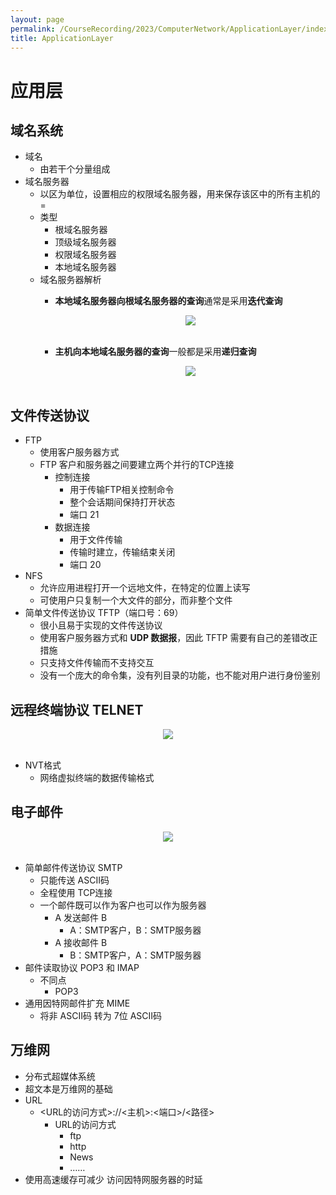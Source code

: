 ```yaml
---
layout: page
permalink: /CourseRecording/2023/ComputerNetwork/ApplicationLayer/index.html
title: ApplicationLayer
---
```


# 应用层

## 域名系统

- 域名
    - 由若干个分量组成
- 域名服务器
    - 以区为单位，设置相应的权限域名服务器，用来保存该区中的所有主机的=
    - 类型
        - 根域名服务器
        - 顶级域名服务器
        - 权限域名服务器
        - 本地域名服务器
    - 域名服务器解析
        - **本地域名服务器向根域名服务器的查询**通常是采用**迭代查询**
            
            <div style="display: flex; justify-content: center;">
                <img src="https://cryoushiwo.oss-cn-hangzhou.aliyuncs.com/course-recording/202409072206661.png" style="max-width: 80%; height: auto;">
            </div><br>
            
        - **主机向本地域名服务器的查询**一般都是采用**递归查询**
            
            <div style="display: flex; justify-content: center;">
                <img src="https://cryoushiwo.oss-cn-hangzhou.aliyuncs.com/course-recording/202409072206296.png" style="max-width: 80%; height: auto;">
            </div><br>
            

## 文件传送协议

- FTP
    - 使用客户服务器方式
    - FTP 客户和服务器之间要建立两个并行的TCP连接
        - 控制连接
            - 用于传输FTP相关控制命令
            - 整个会话期间保持打开状态
            - 端口 21
        - 数据连接
            - 用于文件传输
            - 传输时建立，传输结束关闭
            - 端口 20
- NFS
    - 允许应用进程打开一个远地文件，在特定的位置上读写
    - 可使用户只复制一个大文件的部分，而非整个文件
- 简单文件传送协议 TFTP（端口号：69）
    - 很小且易于实现的文件传送协议
    - 使用客户服务器方式和 **UDP 数据报**，因此 TFTP 需要有自己的差错改正措施
    - 只支持文件传输而不支持交互
    - 没有一个庞大的命令集，没有列目录的功能，也不能对用户进行身份鉴别

## 远程终端协议 TELNET

<div style="display: flex; justify-content: center;">
    <img src="https://cryoushiwo.oss-cn-hangzhou.aliyuncs.com/course-recording/202409072206077.png" style="max-width: 80%; height: auto;">
</div><br>

- NVT格式
    - 网络虚拟终端的数据传输格式

## 电子邮件

<div style="display: flex; justify-content: center;">
    <img src="https://cryoushiwo.oss-cn-hangzhou.aliyuncs.com/course-recording/202409072206521.png" style="max-width: 80%; height: auto;">
</div><br>

- 简单邮件传送协议 SMTP
    - 只能传送 ASCII码
    - 全程使用 TCP连接
    - 一个邮件既可以作为客户也可以作为服务器
        - A 发送邮件 B
            - A：SMTP客户，B：SMTP服务器
        - A 接收邮件 B
            - B：SMTP客户，A：SMTP服务器
- 邮件读取协议 POP3 和 IMAP
    - 不同点
        - POP3
- 通用因特网邮件扩充 MIME
    - 将非 ASCII码 转为 7位 ASCII码

## 万维网

- 分布式超媒体系统
- 超文本是万维网的基础
- URL
    - <URL的访问方式>://<主机>:<端口>/<路径>
        - URL的访问方式
            - ftp
            - http
            - News
            - ……
- 使用高速缓存可减少 访问因特网服务器的时延